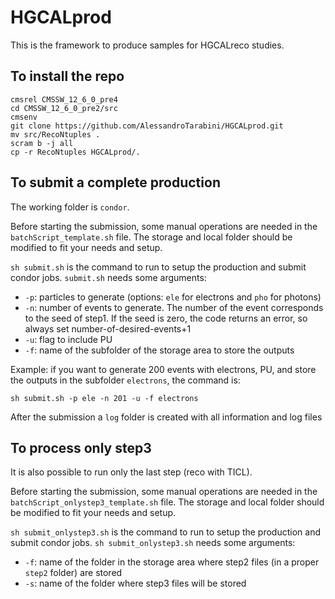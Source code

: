 HGCALprod
==========

This is the framework to produce samples for HGCALreco studies.

To install the repo
------------------------------
```
cmsrel CMSSW_12_6_0_pre4
cd CMSSW_12_6_0_pre2/src
cmsenv
git clone https://github.com/AlessandroTarabini/HGCALprod.git
mv src/RecoNtuples .
scram b -j all
cp -r RecoNtuples HGCALprod/.
```

To submit a complete production
------------------------------
The working folder is ```condor```.

Before starting the submission, some manual operations are needed in the ```batchScript_template.sh``` file. The storage and local folder should be modified to fit your needs and setup.

```sh submit.sh``` is the command to run to setup the production and submit condor jobs.
```submit.sh``` needs some arguments:
* ```-p```: particles to generate (options: ```ele``` for electrons and ```pho``` for photons)
* ```-n```: number of events to generate. The number of the event corresponds to the seed of step1. If the seed is zero, the code returns an error, so always set number-of-desired-events+1
* ```-u```: flag to include PU
* ```-f```: name of the subfolder of the storage area to store the outputs

Example: if you want to generate 200 events with electrons, PU, and store the outputs in the subfolder ```electrons```, the command is:
```
sh submit.sh -p ele -n 201 -u -f electrons
```

After the submission a ```log``` folder is created with all information and log files

To process only step3
------------------------------
It is also possible to run only the last step (reco with TICL).

Before starting the submission, some manual operations are needed in the ```batchScript_onlystep3_template.sh``` file. The storage and local folder should be modified to fit your needs and setup.

```sh submit_onlystep3.sh``` is the command to run to setup the production and submit condor jobs.
```sh submit_onlystep3.sh``` needs some arguments:
* ```-f```: name of the folder in the storage area where step2 files (in a proper ```step2``` folder) are stored
* ```-s```: name of the folder where step3 files will be stored
